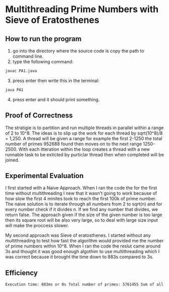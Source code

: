# Multithreading Prime Numbers with Sieve of Eratosthenes

## How to run the program
1. go into the directory where the source code is copy the path to command line.
2. type the following command:
```bash
javac PA1.java
```
3. press enter then write this in the terminal:
```bash
java PA1
```
4. press enter and it should print something.

## Proof of Correctness
The stratigie is to partition and run multiple threads in parallel within a range of 2 to 10^8. The ideas is to slip up the work for each thread by sqrt(10^8)/8 = 1,250. A thread will be given a range for example the first 2-1250 the total number of primes 952688 found then moves on to the next range 1250-2500. With each itteration within the loop creates a thread with a new runnable task to be exticted by purticlar thread then when completed will be joined.

## Experimental Evaluation

I first started with a Naive Approach. When I ran the code the for the first time without multithreading I new that it wasn't going to work because of how slow the first 4 minites took to reach the first 100k of prime number. The naive solution is to iterate through all numbers from 2 to sqrt(n) and for every number check if it divides n. If we find any number that divides, we return false. The approach given if the size of the given number is too large then its square root will be also very large, so to deal with large size input will make the proccess slower.


My second approach was Sieve of eratosthenes. I started without any multithreading to test how fast the algorithm would provided me the number of prime numbers within 10^8. When I ran the code the reslut came around 3s and thought it was good enough algothim to use multithreading which I was correct because it brought the time down to 883s compared to 3s.

## Efficiency
```txt
Execution time: 883ms or 0s Total number of primes: 5761455 Sum of all primes: 279209790387276 Top ten maximum primes: 99999787 99999821 99999827 99999839 99999847 99999931 99999941 99999959 99999971 99999989 
```